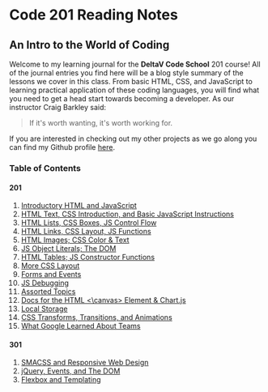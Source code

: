 # Code 201 Reading Notes

## An Intro to the World of Coding

Welcome to my learning journal for the **DeltaV Code School** 201 course!  All of the journal entries you find here will be a blog style summary of the lessons we cover in this class.  From basic HTML, CSS, and JavaScript to learning practical application of these coding languages, you will find what you need to get a head start towards becoming a developer.  As our instructor Craig Barkley said:

 > If it's worth wanting, it's worth working for.

If you are interested in checking out my other projects as we go along you can find my Github profile [here](https://github.com/cnickels21).

### Table of Contents

#### 201

1. [Introductory HTML and JavaScript](class-01.md)
2. [HTML Text, CSS Introduction, and Basic JavaScript Instructions](class-02.md)
3. [HTML Lists, CSS Boxes, JS Control Flow](class-03.md)
4. [HTML Links, CSS Layout, JS Functions](class-04.md)
5. [HTML Images; CSS Color & Text](class-05.md)
6. [JS Object Literals; The DOM](class-06.md)
7. [HTML Tables; JS Constructor Functions](class-07.md)
8. [More CSS Layout](class-08.md)
9. [Forms and Events](class-09.md)
10. [JS Debugging](class-10.md)
11. [Assorted Topics](class-11.md)
12. [Docs for the HTML <\canvas> Element & Chart.js](class-12.md)
13. [Local Storage](class-13.md)
14. [CSS Transforms, Transitions, and Animations](class-14.md)
15. [What Google Learned About Teams](class-15.md)

#### 301

1. [SMACSS and Responsive Web Design](class301-01.md)
2. [jQuery, Events, and The DOM](class301-02.md)
3. [Flexbox and Templating](class301-03.md)
